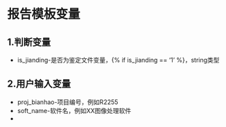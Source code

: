 # 报告模板变量

## 1.判断变量

-   is_jianding-是否为鉴定文件变量，{% if is_jianding == ‘1’ %}，string类型



## 2.用户输入变量

-   proj_bianhao-项目编号，例如R2255
-   soft_name-软件名，例如XX图像处理软件
-   